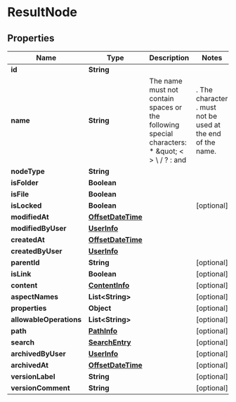 
# ResultNode

## Properties
Name | Type | Description | Notes
------------ | ------------- | ------------- | -------------
**id** | **String** |  | 
**name** | **String** | The name must not contain spaces or the following special characters: * \&quot; &lt; &gt; \\ / ? : and |. The character . must not be used at the end of the name.  | 
**nodeType** | **String** |  | 
**isFolder** | **Boolean** |  | 
**isFile** | **Boolean** |  | 
**isLocked** | **Boolean** |  |  [optional]
**modifiedAt** | [**OffsetDateTime**](OffsetDateTime.md) |  | 
**modifiedByUser** | [**UserInfo**](UserInfo.md) |  | 
**createdAt** | [**OffsetDateTime**](OffsetDateTime.md) |  | 
**createdByUser** | [**UserInfo**](UserInfo.md) |  | 
**parentId** | **String** |  |  [optional]
**isLink** | **Boolean** |  |  [optional]
**content** | [**ContentInfo**](ContentInfo.md) |  |  [optional]
**aspectNames** | **List&lt;String&gt;** |  |  [optional]
**properties** | **Object** |  |  [optional]
**allowableOperations** | **List&lt;String&gt;** |  |  [optional]
**path** | [**PathInfo**](PathInfo.md) |  |  [optional]
**search** | [**SearchEntry**](SearchEntry.md) |  |  [optional]
**archivedByUser** | [**UserInfo**](UserInfo.md) |  |  [optional]
**archivedAt** | [**OffsetDateTime**](OffsetDateTime.md) |  |  [optional]
**versionLabel** | **String** |  |  [optional]
**versionComment** | **String** |  |  [optional]



